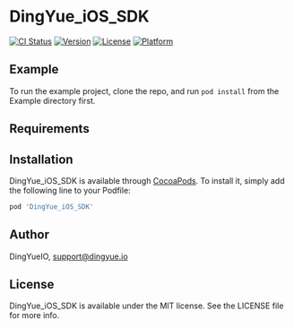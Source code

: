 # DingYue_iOS_SDK

[![CI Status](https://img.shields.io/travis/DingYueIO/DingYue_iOS_SDK.svg?style=flat)](https://travis-ci.org/DingYueIO/DingYue_iOS_SDK)
[![Version](https://img.shields.io/cocoapods/v/DingYue_iOS_SDK.svg?style=flat)](https://cocoapods.org/pods/DingYue_iOS_SDK)
[![License](https://img.shields.io/cocoapods/l/DingYue_iOS_SDK.svg?style=flat)](https://cocoapods.org/pods/DingYue_iOS_SDK)
[![Platform](https://img.shields.io/cocoapods/p/DingYue_iOS_SDK.svg?style=flat)](https://cocoapods.org/pods/DingYue_iOS_SDK)

## Example

To run the example project, clone the repo, and run `pod install` from the Example directory first.

## Requirements

## Installation

DingYue_iOS_SDK is available through [CocoaPods](https://cocoapods.org). To install
it, simply add the following line to your Podfile:

```ruby
pod 'DingYue_iOS_SDK'
```

## Author

DingYueIO, support@dingyue.io

## License

DingYue_iOS_SDK is available under the MIT license. See the LICENSE file for more info.
